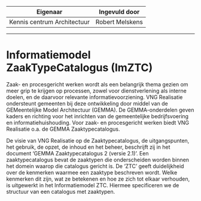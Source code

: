 | Eigenaar | Ingevuld door |
| --- | --- |
| Kennis centrum Architectuur | Robert Melskens |
<hr/>

# Informatiemodel ZaakTypeCatalogus (ImZTC)
Zaak- en procesgericht werken wordt als een belangrijk thema gezien om meer grip te krijgen op processen, zowel voor dienstverlening als interne doelen, en de daarvoor 
relevante informatievoorziening. VNG Realisatie ondersteunt gemeenten bij deze ontwikkeling door middel van de GEMeentelijke Model Architectuur (GEMMA). De GEMMA-onderdelen geven 
kaders en richting voor het inrichten van de gemeentelijke bedrijfsvoering  en informatiehuishouding. Voor zaak- en procesgericht werken biedt VNG Realisatie o.a. de GEMMA Zaaktypecatalogus. 
 
De visie van VNG Realisatie op de Zaaktypecatalogus, de uitgangspunten, het gebruik, de opzet, de inhoud en het beheer, beschrijft zij in het document ‘GEMMA Zaaktypecatalogus 2 (versie 2.1)’. 
Een zaaktypecatalogus bevat de zaaktypen die onderscheiden worden binnen het domein waarop die catalogus gericht is. De ‘ZTC’ geeft duidelijkheid over de kenmerken waarmee een 
zaaktype beschreven wordt. Welke kenmerken dit zijn, wat ze betekenen en hoe ze zich tot elkaar verhouden, is uitgewerkt in het Informatiemodel ZTC. Hiermee 
specificeren we de structuur van een catalogus met zaaktypen. 
